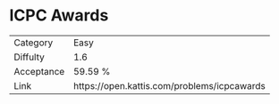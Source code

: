 # ICPC Awards

<table>
    <tr>
        <td>Category</td>
        <td>Easy</td>
    </tr>
    <tr>
        <td>Diffulty</td>
        <td>1.6</td>
    </tr>
    <tr>
        <td>Acceptance</td>
        <td>59.59 %</td>
    </tr>
    <tr>
        <td>Link</td>
        <td>https://open.kattis.com/problems/icpcawards</td>
    </tr>
</table>